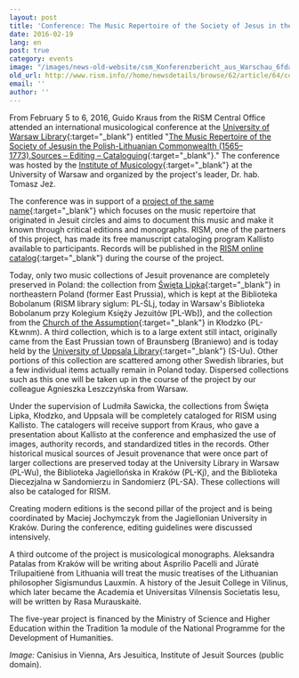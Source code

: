 ```yaml
---
layout: post
title: 'Conference: The Music Repertoire of the Society of Jesus in the Polish-Lithuanian Commonwealth (1565–1773)'
date: 2016-02-19
lang: en
post: true
category: events
image: "/images/news-old-website/csm_Konferenzbericht_aus_Warschau_6fdab02c3a.jpg"
old_url: http://www.rism.info//home/newsdetails/browse/62/article/64/conference-the-music-repertoire-of-the-society-of-jesus-in-the-polish-lithuanian-commonwealth-1565.html
email: ''
author: ''
---
```



From February 5 to 6, 2016, Guido Kraus from the RISM Central Office attended an international musicological conference at the [University of Warsaw Library](http://www.buw.uw.edu.pl/en/){:target="_blank"} entitled "[The Music Repertoire of the Society of Jesusin the Polish-Lithuanian Commonwealth (1565–1773).Sources – Editing – Cataloguing](http://fontesmusicae.pl/conferences/our-conference-on-5th-6th-february-already/){:target="_blank"}." The conference was hosted by the [Institute of Musicology](http://www.imuz.uw.edu.pl/index.php/en/){:target="_blank"} at the University of Warsaw and organized by the project's leader, Dr. hab. Tomasz Jeż.

The conference was in support of a [project of the same name](http://fontesmusicae.pl/projects/){:target="_blank"} which focuses on the music repertoire that originated in Jesuit circles and aims to document this music and make it known through critical editions and monographs. RISM, one of the partners of this project, has made its free manuscript cataloging program Kallisto available to participants. Records will be published in the [RISM online catalog](https://opac.rism.info/metaopac/start.do?View=rism){:target="_blank"} during the course of the project.

Today, only two music collections of Jesuit provenance are completely preserved in Poland: the collection from [Święta Lipka](http://www.swieta-lipka.pl/){:target="_blank"} in northeastern Poland (former East Prussia), which is kept at the Biblioteka Bobolanum (RISM library siglum: PL-ŚLj, today in Warsaw's Biblioteka Bobolanum przy Kolegium Księży Jezuitów [PL-Wb]), and the collection from the [Church of the Assumption](http://www.klodzko.pl/en/for-tourists/monuments-of-klodzko/173-the-church){:target="_blank"} in Kłodzko (PL-KŁwnm). A third collection, which is to a large extent still intact, originally came from the East Prussian town of Braunsberg (Braniewo) and is today held by the [University of Uppsala Library](http://www.ub.uu.se/){:target="_blank"} (S-Uu). Other portions of this collection are scattered among other Swedish libraries, but a few individual items actually remain in Poland today. Dispersed collections such as this one will be taken up in the course of the project by our colleague Agnieszka Leszczyńska from Warsaw.

Under the supervision of Ludmiła Sawicka, the collections from Święta Lipka, Kłodzko, and Uppsala will be completely cataloged for RISM using Kallisto. The catalogers will receive support from Kraus, who gave a presentation about Kallisto at the conference and emphasized the use of images, authority records, and standardized titles in the records. Other historical musical sources of Jesuit provenance that were once part of larger collections are preserved today at the University Library in Warsaw (PL-Wu), the Biblioteka Jagiellońska in Kraków (PL-Kj), and the Biblioteka Diecezjalna w Sandomierzu in Sandomierz (PL-SA). These collections will also be cataloged for RISM.

Creating modern editions is the second pillar of the project and is being coordinated by Maciej Jochymczyk from the Jagiellonian University in Kraków. During the conference, editing guidelines were discussed intensively.

A third outcome of the project is musicological monographs. Aleksandra Patalas from Kraków will be writing about Asprilio Pacelli and Jūratė Trilupaitienė from Lithuania will treat the music treatises of the Lithuanian philosopher Sigismundus Lauxmin. A history of the Jesuit College in Vilinus, which later became the Academia et Universitas Vilnensis Societatis Iesu, will be written by Rasa Murauskaitė.

The five-year project is financed by the Ministry of Science and Higher Education within the Tradition 1a module of the National Programme for the Development of Humanities.

_Image:_ Canisius in Vienna, Ars Jesuitica, Institute of Jesuit Sources (public domain).



